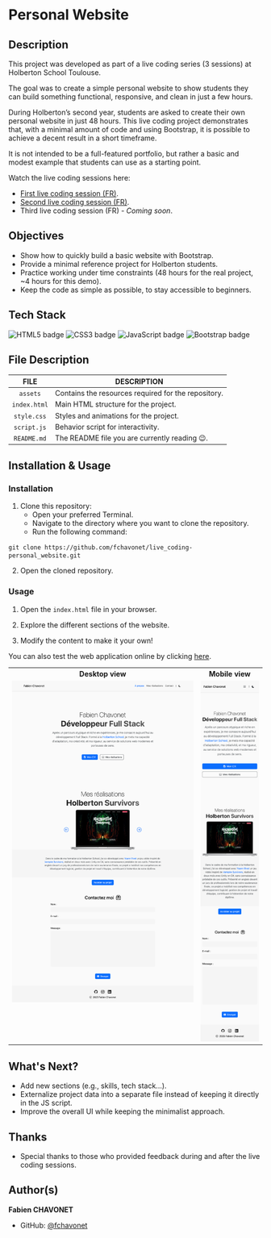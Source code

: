 # Personal Website

## Description

This project was developed as part of a live coding series (3 sessions) at Holberton School Toulouse.

The goal was to create a simple personal website to show students they can build something functional, responsive, and clean in just a few hours.

During Holberton’s second year, students are asked to create their own personal website in just 48 hours. This live coding project demonstrates that, with a minimal amount of code and using Bootstrap, it is possible to achieve a decent result in a short timeframe.

It is not intended to be a full-featured portfolio, but rather a basic and modest example that students can use as a starting point.

Watch the live coding sessions here:

- [First live coding session (FR)](https://www.youtube.com/watch?v=IaD9aBu7st4).
- [Second live coding session (FR)](https://www.youtube.com/watch?v=pAuzjdw4u0w).
- Third live coding session (FR) - *Coming soon*.

## Objectives

- Show how to quickly build a basic website with Bootstrap.
- Provide a minimal reference project for Holberton students.
- Practice working under time constraints (48 hours for the real project, ~4 hours for this demo).
- Keep the code as simple as possible, to stay accessible to beginners.

## Tech Stack

![HTML5 badge](https://img.shields.io/badge/HTML5-e34f26?logo=html5&logoColor=white&style=for-the-badge)
![CSS3 badge](https://img.shields.io/badge/CSS3-1572b6?logo=css&logoColor=white&style=for-the-badge)
![JavaScript badge](https://img.shields.io/badge/JAVASCRIPT-f7df1e?logo=javascript&logoColor=black&style=for-the-badge)
![Bootstrap badge](https://img.shields.io/badge/BOOTSTRAP-7952b3?logo=bootstrap&logoColor=white&style=for-the-badge)

## File Description

| **FILE**     | **DESCRIPTION**                                     |
| :----------: | --------------------------------------------------- |
| `assets`     | Contains the resources required for the repository. |
| `index.html` | Main HTML structure for the project.                |
| `style.css`  | Styles and animations for the project.              |
| `script.js`  | Behavior script for interactivity.                  |
| `README.md`  | The README file you are currently reading 😉.       |

## Installation & Usage

### Installation

1. Clone this repository:
    - Open your preferred Terminal.
    - Navigate to the directory where you want to clone the repository.
    - Run the following command:

```
git clone https://github.com/fchavonet/live_coding-personal_website.git
```

2. Open the cloned repository.

### Usage

1. Open the `index.html` file in your browser.

2. Explore the different sections of the website.

3. Modify the content to make it your own!

You can also test the web application online by clicking [here](https://fchavonet.github.io/live_coding-personal_website/).

<table>
    <tr>
        <th align="center" style="text-align: center;">Desktop view</th>
        <th align="center" style="text-align: center;">Mobile view</th>
    </tr>
    <tr valign="top">
        <td align="center">
            <picture>
                <source media="(prefers-color-scheme: dark)" srcset="./assets/images/screenshots/desktop_page_screenshot-dark.webp">
                <source media="(prefers-color-scheme: light)" srcset="./assets/images/screenshots/desktop_page_screenshot-light.webp">
                <img src="./assets/images/screenshots/page_screenshot-light.webp" alt="Desktop Screenshot" width="100%">
            </picture>
        </td>
        <td align="center">
            <picture>
                <source media="(prefers-color-scheme: dark)" srcset="./assets/images/screenshots/mobile_page_screenshot-dark.webp">
                <source media="(prefers-color-scheme: light)" srcset="./assets/images/screenshots/mobile_page_screenshot-light.webp">
                <img src="./assets/images/screenshots/mobile_page_screenshot-light.webp" alt="Mobile Screenshot" width="100%">
            </picture>
        </td>
    </tr>
</table>

## What's Next?

- Add new sections (e.g., skills, tech stack...).  
- Externalize project data into a separate file instead of keeping it directly in the JS script. 
- Improve the overall UI while keeping the minimalist approach.  

## Thanks

- Special thanks to those who provided feedback during and after the live coding sessions.

## Author(s)

**Fabien CHAVONET**
- GitHub: [@fchavonet](https://github.com/fchavonet)
